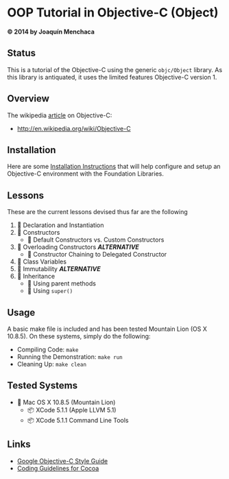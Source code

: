 # OOP Tutorial in Objective-C (Object)
**© 2014 by Joaquín Menchaca**

## Status

This is a tutorial of the Objective-C using the generic `objc/Object` library.  As this library is antiquated, it uses the limited features Objective-C version 1.

## Overview

The wikipedia [article](http://en.wikipedia.org/wiki/Objective-C) on Objective-C:

* http://en.wikipedia.org/wiki/Objective-C

## Installation

Here are some [Installation Instructions](INSTALL.md) that will help configure and setup an Objective-C environment with the Foundation Libraries.  
## Lessons

These are the current lessons devised thus far are the following

 1. :green_book: Declaration and Instantiation
 2. :green_book: Constructors
    * :page_facing_up: Default Constructors vs. Custom Constructors
 3. :closed_book: Overloading Constructors ***ALTERNATIVE***
    * :page_facing_up: Constructor Chaining to Delegated Constructor
 4. :green_book: Class Variables
 5. :closed_book: Immutability ***ALTERNATIVE***
 6. :green_book: Inheritance
    * :page_facing_up: Using parent methods
    * :page_facing_up: Using `super()`

## Usage

A basic make file is included and has been tested Mountain Lion (OS X 10.8.5).  On these systems, simply do the following:

* Compiling Code: `make`
* Running the Demonstration: `make run`
* Cleaning Up: `make clean`

## Tested Systems

* :dvd: Mac OS X 10.8.5 (Mountain Lion)
  * :package:  XCode 5.1.1 (Apple LLVM 5.1)
  * :package:  XCode 5.1.1 Command Line Tools

## Links

* [Google Objective-C Style Guide](http://google-styleguide.googlecode.com/svn/trunk/objcguide.xml)  
* [Coding Guidelines for Cocoa](https://developer.apple.com/library/mac/documentation/Cocoa/Conceptual/CodingGuidelines/CodingGuidelines.pdf)
